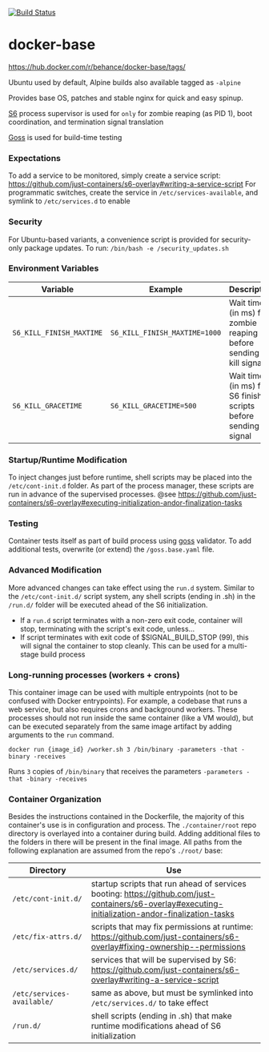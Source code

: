 [![Build Status](https://travis-ci.org/behance/docker-base.svg?branch=master)](https://travis-ci.org/behance/docker-base)  


# docker-base

https://hub.docker.com/r/behance/docker-base/tags/

Ubuntu used by default, Alpine builds also available tagged as `-alpine`  

Provides base OS, patches and stable nginx for quick and easy spinup.  

[S6](https://github.com/just-containers/s6-overlay) process supervisor is used for `only` for zombie reaping (as PID 1), boot coordination, and termination signal translation  

[Goss](https://github.com/aelsabbahy/goss) is used for build-time testing  

### Expectations

To add a service to be monitored, simply create a service script: https://github.com/just-containers/s6-overlay#writing-a-service-script
For programmatic switches, create the service in `/etc/services-available`, and symlink to `/etc/services.d` to enable  

### Security

For Ubuntu-based variants, a convenience script is provided for security-only package updates. To run: 
`/bin/bash -e /security_updates.sh`  


### Environment Variables

Variable | Example | Description
--- | --- | ---
`S6_KILL_FINISH_MAXTIME` | `S6_KILL_FINISH_MAXTIME=1000` | Wait time (in ms) for zombie reaping before sending a kill signal
`S6_KILL_GRACETIME` | `S6_KILL_GRACETIME=500` | Wait time (in ms) for S6 finish scripts before sending kill signal


### Startup/Runtime Modification

To inject changes just before runtime, shell scripts may be placed into the
`/etc/cont-init.d` folder.
As part of the process manager, these scripts are run in advance of the supervised processes. @see https://github.com/just-containers/s6-overlay#executing-initialization-andor-finalization-tasks

### Testing

Container tests itself as part of build process using [goss](https://github.com/aelsabbahy/goss) validator. 
To add additional tests, overwrite (or extend) the `/goss.base.yaml` file.  



### Advanced Modification

More advanced changes can take effect using the `run.d` system. Similar to the `/etc/cont-init.d/` script system, any shell scripts (ending in .sh) in the `/run.d/` folder will be executed ahead of the S6 initialization.

- If a `run.d` script terminates with a non-zero exit code, container will stop, terminating with the script's exit code, unless...
- If script terminates with exit code of $SIGNAL_BUILD_STOP (99), this will signal the container to stop cleanly. This can be used for a multi-stage build process


### Long-running processes (workers + crons)

This container image can be used with multiple entrypoints (not to be confused with Docker entrypoints).
For example, a codebase that runs a web service, but also requires crons and background workers. These processes should not run inside the same container (like a VM would), but can be executed separately from the same image artifact by adding arguments to the `run` command.

`docker run {image_id} /worker.sh 3 /bin/binary -parameters -that -binary -receives`

Runs `3` copies of `/bin/binary` that receives the parameters `-parameters -that -binary -receives`


### Container Organization

Besides the instructions contained in the Dockerfile, the majority of this
container's use is in configuration and process. The `./container/root` repo directory is overlayed into a container during build. Adding additional files to the folders in there will be present in the final image. All paths from the following explanation are assumed from the repo's `./root/` base:

Directory | Use
--- | ---
`/etc/cont-init.d/` | startup scripts that run ahead of services booting: https://github.com/just-containers/s6-overlay#executing-initialization-andor-finalization-tasks
`/etc/fix-attrs.d/` | scripts that may fix permissions at runtime: https://github.com/just-containers/s6-overlay#fixing-ownership--permissions
`/etc/services.d/` |  services that will be supervised by S6: https://github.com/just-containers/s6-overlay#writing-a-service-script
`/etc/services-available/` | same as above, but must be symlinked into `/etc/services.d/` to take effect
`/run.d/` | shell scripts (ending in .sh) that make runtime modifications ahead of S6 initialization
